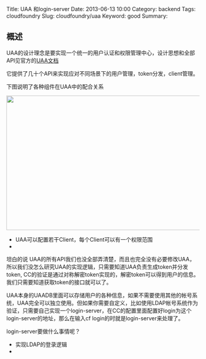 Title: UAA 和login-server
Date: 2013-06-13 10:00
Category: backend
Tags: cloudfoundry
Slug: cloudfoundry/uaa
Keyword: good
Summary: 

## 概述
UAA的设计理念是要实现一个统一的用户认证和权限管理中心，设计思想和全部API见官方的[UAA文档](https://github.com/cloudfoundry/uaa/tree/master/docs)

它提供了几十个API来实现应对不同场景下的用户管理，token分发，client管理。

下图说明了各种组件在UAA中的配合关系

<img src="http://blog.cloudfoundry.com/wp-content/uploads/2013/02/uaa-environ.png"  alt="" width="600" height="350"/>

* UAA可以配置若干Client，每个Client可以有一个权限范围
* 


坦白的说 UAA的所有API我们也没全部弄清楚，而且也完全没有必要修改UAA，所以我们没怎么研究UAA的实现逻辑，只需要知道UAA负责生成token并分发token, CC的验证是通过对称解密token实现的，解密token可以得到用户的信息。我们只需要知道获取token的接口就可以了。

UAA本身的UAADB里面可以存储用户的各种信息，如果不需要使用其他的帐号系统，UAA完全可以独立使用。但如果你需要自定义，比如使用LDAP帐号系统作为验证，只需要自己实现一个login-server，在CC的配置里面配置好login为这个login-server的地址，那么在输入cf login的时就是login-server来处理了。

login-server要做什么事情呢？

* 实现LDAP的登录逻辑
* 












